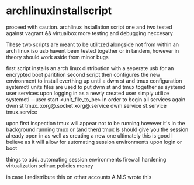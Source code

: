# archlinuxinstallscript

proceed with caution. archlinux installation script one and two tested against vagrant &amp;&amp; virtualbox
more testing and debugging neccesary 

These two scripts are meant to be utilitzed alongside not from within an arch linux iso usb
havent been tested together or in tandem, however in theory should work aside from minor bugs

first script installs an arch linux distribution with a seperate usb for an encrypted boot paritition
second script then configures the new environment to install everthing up until a dwm st and tmux configuration
systemctl units files are used to put dwm st and tmux together as systemd user services 
upon logging in as a newly created user
simply utilize systemctl --user start <unit_file_to_be> in order to begin all services again dwm st tmux. 
xorg@.socket
xorg@.service
dwm.service
st.service
tmux.service

upon first inspection tmux will appear not to be running however it's in the background 
running tmux or (and then) tmux ls should give you the session already open in as well as creating a new one
ultimately this is good I believe as it will allow for automating session environments upon login or boot 

things to add. 
automating session environments 
firewall 
hardening 
virtualization
selinux policies 
money 

in case I redistribute this on other accounts
A.M.S wrote this 
